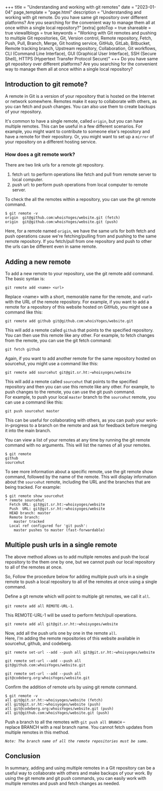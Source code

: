 +++
title = "Understanding and working with git remotes"
date = "2023-01-04"
page_template = "page.html"
description = "Understanding and working with git remote. Do you have same git repository over different platforms? Are you searching for the convenient way to manage them all at once within a single local repository?"
[extra]
gotoTop = true
shareable = true
viewallblogs = true
keywords = "Working with Git remotes and pushing to multiple Git repositories, Git, Version control, Remote repository, Fetch, Push, Pull, Branch, Merge, Git hosting service, GitHub, GitLab, Bitbucket, Remote tracking branch, Upstream repository, Collaboration, Git workflows, CLI (Command Line Interface), GUI (Graphical User Interface), SSH (Secure Shell), HTTPS (Hypertext Transfer Protocol Secure)"
+++
Do you have same git repository over different platforms? Are you searching for the convenient way to manage them all at once within a single local repository?
<!-- more -->

## Introduction to git remote?

A remote in Git is a version of your repository that is hosted on the Internet or network somewhere. Remotes make it easy to collaborate with others, as you can fetch and push changes. You can also use them to create backups of your repository.

It's common to have a single remote, called `origin`, but you can have multiple remotes. This can be useful in a few different scenarios. For example, you might want to contribute to someone else's repository and have a remote for their repository. Or, you might want to set up a `mirror` of your repository on a different hosting service.

### How does a git remote work?

There are two link urls for a remote git repository.

1. fetch url: to perform operations like fetch and pull from remote server to local computer.
2. push url: to perform push operations from local computer to remote server.

To check the all the remotes within a repository, you can use the git remote command.

``` 
$ git remote -v
origin	git@github.com:whoisYoges/website.git (fetch)
origin	git@github.com:whoisYoges/website.git (push)
```

Here, for a remote named `origin`, we have the same urls for both fetch and push operations cause we're fetching/pulling from and pushing to the same remote repository. If you fetch/pull from one repository and push to other the urls can be different even in same remote.

## Adding a new remote

To add a new remote to your repository, use the git remote add command. The basic syntax is:

```
git remote add <name> <url>
```

Replace &lt;name&gt; with a short, memorable name for the remote, and &lt;url&gt; with the URL of the remote repository. For example, if you want to add a remote for a repository of this website hosted on GitHub, you might use a command like this:

```
git remote add github git@github.com:whoisYoges/website.git
```

This will add a remote called `github` that points to the specified repository. You can then use this remote like any other. For example, to fetch changes from the remote, you can use the git fetch command:

```
git fetch github
```

Again, if you want to add another remote for the same repository hosted on sourcehut, you might use a command like this:

```
git remote add sourcehut git@git.sr.ht:~whoisyoges/website
```

This will add a remote called `sourcehut` that points to the specified repository and then you can use this remote like any other. For example, to push changes to the remote, you can use the git push command.  
For example, to push your local `master` branch to the `sourcehut` remote, you can use a command like this:

```
git push sourcehut master
```

This can be useful for collaborating with others, as you can push your work-in-progress to a branch on the remote and ask for feedback before merging it into the main branch.

You can view a list of your remotes at any time by running the git remote command with no arguments. This will list the names of all your remotes.

```
$ git remote
github
sourcehut
```

To see more information about a specific remote, use the git remote show command, followed by the name of the remote. This will display information about the `sourcehut` remote, including the URL and the branches that are being tracked. For example:

```
$ git remote show sourcehut
* remote sourcehut
  Fetch URL: git@git.sr.ht:~whoisyoges/website
  Push  URL: git@git.sr.ht:~whoisyoges/website
  HEAD branch: master
  Remote branch:
    master tracked
  Local ref configured for 'git push':
    master pushes to master (fast-forwardable)
```

## Multiple push urls in a single remote

The above method allows us to add multiple remotes and push the local repository to the them one by one, but we cannot push our local repository to all of the remotes at once.

So, Follow the procedure below for adding multiple push urls in a single remote to push a local repository to all of the remotes at once using a single command.

Define a git remote which will point to multiple git remotes, we call it `all`.

`git remote add all REMOTE-URL-1`.

This REMOTE-URL-1 will be used to perform fetch/pull operations.

```
git remote add all git@git.sr.ht:~whoisyoges/website
```

Now, add all the push urls one by one in the remote `all`.  
Here, I'm adding the remote repositories of this website available in sourcehut, github, and codeberg.
```
git remote set-url --add --push all git@git.sr.ht:~whoisyoges/website
```

```
git remote set-url --add --push all git@github.com:whoisYoges/website.git
```

```
git remote set-url --add --push all git@codeberg.org:whoisYoges/website.git
```

Confirm the addition of remote urls by using git remote command.

```
$ git remote -v
all	git@git.sr.ht:~whoisyoges/website (fetch)
all	git@git.sr.ht:~whoisyoges/website (push)
all	git@codeberg.org:whoisYoges/website.git (push)
all	git@github.com:whoisYoges/website.git (push)
```

Push a branch to all the remotes with `git push all BRANCH` – replace BRANCH with a real branch name.
You cannot fetch updates from multiple remotes in this method.

*` Note: The branch name of all the remote repositories must be same. `*

## Conclusion

In summary, adding and using multiple remotes in a Git repository can be a useful way to collaborate with others and make backups of your work. By using the git remote and git push commands, you can easily work with multiple remotes and push and fetch changes as needed.
